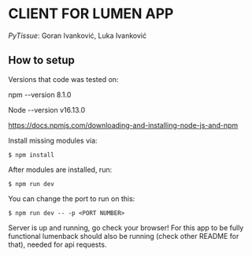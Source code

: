 # CLIENT FOR LUMEN APP

_PyTissue_: Goran Ivanković, Luka Ivanković

## How to setup

Versions that code was tested on:

npm --version
8.1.0

Node --version
v16.13.0

https://docs.npmjs.com/downloading-and-installing-node-js-and-npm

Install missing modules via:

`$ npm install`

After modules are installed, run:

`$ npm run dev`

You can change the port to run on this:

`$ npm run dev -- -p <PORT NUMBER>`

Server is up and running, go check your browser!
For this app to be fully functional lumenback should also be running (check other README for that), needed for api requests.
